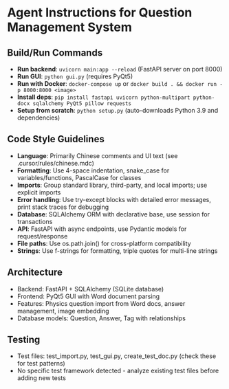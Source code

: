 # Agent Instructions for Question Management System

## Build/Run Commands
- **Run backend**: `uvicorn main:app --reload` (FastAPI server on port 8000)
- **Run GUI**: `python gui.py` (requires PyQt5)
- **Run with Docker**: `docker-compose up` or `docker build . && docker run -p 8000:8000 <image>`
- **Install deps**: `pip install fastapi uvicorn python-multipart python-docx sqlalchemy PyQt5 pillow requests`
- **Setup from scratch**: `python setup.py` (auto-downloads Python 3.9 and dependencies)

## Code Style Guidelines
- **Language**: Primarily Chinese comments and UI text (see .cursor/rules/chinese.mdc)
- **Formatting**: Use 4-space indentation, snake_case for variables/functions, PascalCase for classes
- **Imports**: Group standard library, third-party, and local imports; use explicit imports
- **Error handling**: Use try-except blocks with detailed error messages, print stack traces for debugging
- **Database**: SQLAlchemy ORM with declarative base, use session for transactions
- **API**: FastAPI with async endpoints, use Pydantic models for request/response
- **File paths**: Use os.path.join() for cross-platform compatibility
- **Strings**: Use f-strings for formatting, triple quotes for multi-line strings

## Architecture
- Backend: FastAPI + SQLAlchemy (SQLite database)
- Frontend: PyQt5 GUI with Word document parsing
- Features: Physics question import from Word docs, answer management, image embedding
- Database models: Question, Answer, Tag with relationships

## Testing
- Test files: test_import.py, test_gui.py, create_test_doc.py (check these for test patterns)
- No specific test framework detected - analyze existing test files before adding new tests